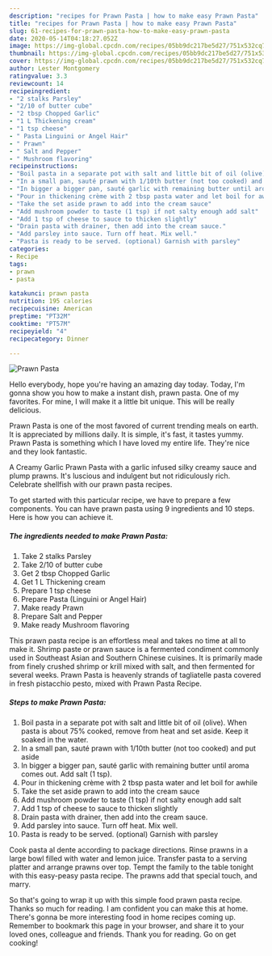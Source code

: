 ```yaml
---
description: "recipes for Prawn Pasta | how to make easy Prawn Pasta"
title: "recipes for Prawn Pasta | how to make easy Prawn Pasta"
slug: 61-recipes-for-prawn-pasta-how-to-make-easy-prawn-pasta
date: 2020-05-14T04:18:27.052Z
image: https://img-global.cpcdn.com/recipes/05bb9dc217be5d27/751x532cq70/prawn-pasta-recipe-main-photo.jpg
thumbnail: https://img-global.cpcdn.com/recipes/05bb9dc217be5d27/751x532cq70/prawn-pasta-recipe-main-photo.jpg
cover: https://img-global.cpcdn.com/recipes/05bb9dc217be5d27/751x532cq70/prawn-pasta-recipe-main-photo.jpg
author: Lester Montgomery
ratingvalue: 3.3
reviewcount: 14
recipeingredient:
- "2 stalks Parsley"
- "2/10 of butter cube"
- "2 tbsp Chopped Garlic"
- "1 L Thickening cream"
- "1 tsp cheese"
- " Pasta Linguini or Angel Hair"
- " Prawn"
- " Salt and Pepper"
- " Mushroom flavoring"
recipeinstructions:
- "Boil pasta in a separate pot with salt and little bit of oil (olive). When pasta is about 75% cooked, remove from heat and set aside. Keep it soaked in the water."
- "In a small pan, sauté prawn with 1/10th butter (not too cooked) and put aside"
- "In bigger a bigger pan, sauté garlic with remaining butter until aroma comes out. Add salt (1 tsp)."
- "Pour in thickening crème with 2 tbsp pasta water and let boil for awhile"
- "Take the set aside prawn to add into the cream sauce"
- "Add mushroom powder to taste (1 tsp) if not salty enough add salt"
- "Add 1 tsp of cheese to sauce to thicken slightly"
- "Drain pasta with drainer, then add into the cream sauce."
- "Add parsley into sauce. Turn off heat. Mix well."
- "Pasta is ready to be served. (optional) Garnish with parsley"
categories:
- Recipe
tags:
- prawn
- pasta

katakunci: prawn pasta 
nutrition: 195 calories
recipecuisine: American
preptime: "PT32M"
cooktime: "PT57M"
recipeyield: "4"
recipecategory: Dinner

---
```



![Prawn Pasta](https://img-global.cpcdn.com/recipes/05bb9dc217be5d27/751x532cq70/prawn-pasta-recipe-main-photo.jpg)

Hello everybody, hope you're having an amazing day today. Today, I'm gonna show you how to make a instant dish, prawn pasta. One of my favorites. For mine, I will make it a little bit unique. This will be really delicious.

Prawn Pasta is one of the most favored of current trending meals on earth. It is appreciated by millions daily. It is simple, it's fast, it tastes yummy. Prawn Pasta is something which I have loved my entire life. They're nice and they look fantastic.

A Creamy Garlic Prawn Pasta with a garlic infused silky creamy sauce and plump prawns. It&#39;s luscious and indulgent but not ridiculously rich. Celebrate shellfish with our prawn pasta recipes.


To get started with this particular recipe, we have to prepare a few components. You can have prawn pasta using 9 ingredients and 10 steps. Here is how you can achieve it.

<!--inarticleads1-->

##### The ingredients needed to make Prawn Pasta:

1. Take 2 stalks Parsley
1. Take 2/10 of butter cube
1. Get 2 tbsp Chopped Garlic
1. Get 1 L Thickening cream
1. Prepare 1 tsp cheese
1. Prepare  Pasta (Linguini or Angel Hair)
1. Make ready  Prawn
1. Prepare  Salt and Pepper
1. Make ready  Mushroom flavoring


This prawn pasta recipe is an effortless meal and takes no time at all to make it. Shrimp paste or prawn sauce is a fermented condiment commonly used in Southeast Asian and Southern Chinese cuisines. It is primarily made from finely crushed shrimp or krill mixed with salt, and then fermented for several weeks. Prawn Pasta is heavenly strands of tagliatelle pasta covered in fresh pistacchio pesto, mixed with Prawn Pasta Recipe. 

<!--inarticleads2-->

##### Steps to make Prawn Pasta:

1. Boil pasta in a separate pot with salt and little bit of oil (olive). When pasta is about 75% cooked, remove from heat and set aside. Keep it soaked in the water.
1. In a small pan, sauté prawn with 1/10th butter (not too cooked) and put aside
1. In bigger a bigger pan, sauté garlic with remaining butter until aroma comes out. Add salt (1 tsp).
1. Pour in thickening crème with 2 tbsp pasta water and let boil for awhile
1. Take the set aside prawn to add into the cream sauce
1. Add mushroom powder to taste (1 tsp) if not salty enough add salt
1. Add 1 tsp of cheese to sauce to thicken slightly
1. Drain pasta with drainer, then add into the cream sauce.
1. Add parsley into sauce. Turn off heat. Mix well.
1. Pasta is ready to be served. (optional) Garnish with parsley


Cook pasta al dente according to package directions. Rinse prawns in a large bowl filled with water and lemon juice. Transfer pasta to a serving platter and arrange prawns over top. Tempt the family to the table tonight with this easy-peasy pasta recipe. The prawns add that special touch, and marry. 

So that's going to wrap it up with this simple food prawn pasta recipe. Thanks so much for reading. I am confident you can make this at home. There's gonna be more interesting food in home recipes coming up. Remember to bookmark this page in your browser, and share it to your loved ones, colleague and friends. Thank you for reading. Go on get cooking!
